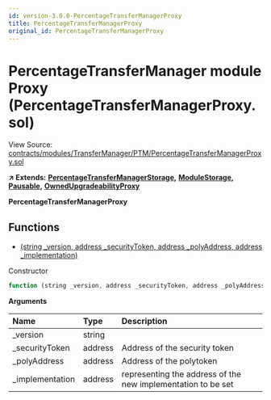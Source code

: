```yaml
---
id: version-3.0.0-PercentageTransferManagerProxy
title: PercentageTransferManagerProxy
original_id: PercentageTransferManagerProxy
---
```


# PercentageTransferManager module Proxy \(PercentageTransferManagerProxy.sol\)

View Source: [contracts/modules/TransferManager/PTM/PercentageTransferManagerProxy.sol](https://github.com/remon-nashid/polymath-core/tree/0c5593835be9dcec69d8de5b12eb17bc7cd77adc/contracts/modules/TransferManager/PTM/PercentageTransferManagerProxy.sol)

**↗ Extends:** [**PercentageTransferManagerStorage**](percentagetransfermanagerstorage.md)**,** [**ModuleStorage**](modulestorage.md)**,** [**Pausable**](pausable.md)**,** [**OwnedUpgradeabilityProxy**](ownedupgradeabilityproxy.md)

**PercentageTransferManagerProxy**

## Functions

* [\(string \_version, address \_securityToken, address \_polyAddress, address \_implementation\)](percentagetransfermanagerproxy.md)

Constructor

```javascript
function (string _version, address _securityToken, address _polyAddress, address _implementation) public nonpayable ModuleStorage
```

**Arguments**

| Name | Type | Description |
| :--- | :--- | :--- |
| \_version | string |  |
| \_securityToken | address | Address of the security token |
| \_polyAddress | address | Address of the polytoken |
| \_implementation | address | representing the address of the new implementation to be set |

